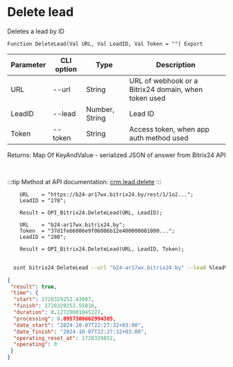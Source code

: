 ﻿---
sidebar_position: 2
---

# Delete lead
 Deletes a lead by ID



`Function DeleteLead(Val URL, Val LeadID, Val Token = "") Export`

  | Parameter | CLI option | Type | Description |
  |-|-|-|-|
  | URL | --url | String | URL of webhook or a Bitrix24 domain, when token used |
  | LeadID | --lead | Number, String | Lead ID |
  | Token | --token | String | Access token, when app auth method used |

  
  Returns:  Map Of KeyAndValue - serialized JSON of answer from Bitrix24 API

<br/>

:::tip
Method at API documentation: [crm.lead.delete](https://dev.1c-bitrix.ru/rest_help/crm/leads/crm_lead_delete.php)
:::
<br/>


```bsl title="Code example"
    URL    = "https://b24-ar17wx.bitrix24.by/rest/1/1o2...";
    LeadID = "278";

    Result = OPI_Bitrix24.DeleteLead(URL, LeadID);

    URL    = "b24-ar17wx.bitrix24.by";
    Token  = "37d1fe66006e9f06006b12e400000001000...";
    LeadID = "280";

    Result = OPI_Bitrix24.DeleteLead(URL, LeadID, Token);
```



```sh title="CLI command example"
    
  oint bitrix24 DeleteLead --url "b24-ar17wx.bitrix24.by" --lead %lead% --token "ec4dc366006e9f06006b12e400000001000..."

```

```json title="Result"
{
 "result": true,
 "time": {
  "start": 1728329252.43087,
  "finish": 1728329252.55816,
  "duration": 0.12729001045227,
  "processing": 0.0957300662994385,
  "date_start": "2024-10-07T22:27:32+03:00",
  "date_finish": "2024-10-07T22:27:32+03:00",
  "operating_reset_at": 1728329852,
  "operating": 0
 }
}
```
